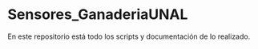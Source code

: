 # Sensores_GanaderiaUNAL
En este repositorio está todo los scripts y documentación de lo realizado.
